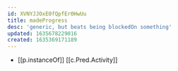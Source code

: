 ```yaml
---
id: XVNYJJOxE0fQpfEr0HwUu
title: madeProgress
desc: 'generic, but beats being blockedOn something'
updated: 1635678229016
created: 1635369171189
---
```



- [[p.instanceOf]] [[c.Pred.Activity]]

